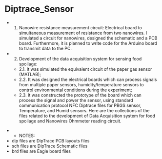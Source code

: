 # Diptrace_Sensor

- 1. Nanowire resistance measurement circuit: Electrical board to simultaneous measurement of resistance from two nanowires. I simulated a circuit for nanowires, designed the schematic and a PCB board. Furthermore, it is planned to write code for the Arduino board to transmit data to the PC.
- 2. Development of the data acquisition system for sensing food spoilage:
	- 2.1. It was simulated the equivalent circuit of the paper gas sensor (MATLAB);
	- 2.2. It was designed the electrical boards which can process signals from multiple paper sensors, humidity/temperature sensors to control environmental conditions during the experiment;
	- 2.3. It was constructed the prototype of the board which can process the signal and power the sensor, using standard communication protocol NFC
Diptrace files for PBGS sensor, Temperature, and Humid sensors.
Here are the collections of the files related to the development of Data Acquisition system for food spoilage and Nanowires Ohmmeter reading circuit.
* * NOTES:
* dip files are DipTrace PCB layouts files
* sch files are DipTrace Schematic files
* brd files are Eagle board files  
